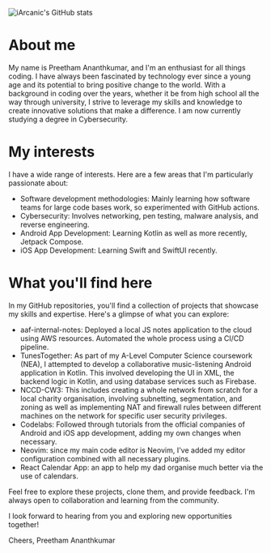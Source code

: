 ![iArcanic's GitHub stats](https://github-readme-stats.vercel.app/api?username=iarcanic&show_icons=true&theme=neon)

# About me
My name is Preetham Ananthkumar, and I'm an enthusiast for all things coding. I have always been fascinated by technology ever since a young age and its potential to bring positive change to the world. With a background in coding over the years, whether it be from high school all the way through university, I strive to leverage my skills and knowledge to create innovative solutions that make a difference. I am now currently studying a degree in Cybersecurity.

# My interests
I have a wide range of interests. Here are a few areas that I'm particularly passionate about:

- Software development methodologies: Mainly learning how software teams for large code bases work, so experimented with GitHub actions.
- Cybersecurity: Involves networking, pen testing, malware analysis, and reverse engineering.
- Android App Development: Learning Kotlin as well as more recently, Jetpack Compose.
- iOS App Development: Learning Swift and SwiftUI recently.

# What you'll find here
In my GitHub repositories, you'll find a collection of projects that showcase my skills and expertise. Here's a glimpse of what you can explore:

- aaf-internal-notes: Deployed a local JS notes application to the cloud using AWS resources. Automated the whole process using a CI/CD pipeline.
- TunesTogether:  As part of my A-Level Computer Science coursework (NEA), I attempted to develop a collaborative music-listening Android application in Kotlin. This involved developing the UI in XML, the backend logic in Kotlin, and using database services such as Firebase.
- NCCD-CW3: This includes creating a whole network from scratch for a local charity organisation, involving subnetting, segmentation, and zoning as well as implementing NAT and firewall rules between different machines on the network for specific user security privileges.
- Codelabs: Followed through tutorials from the official companies of Android and iOS app development, adding my own changes when necessary.
- Neovim: since my main code editor is Neovim, I've added my editor configuration combined with all necessary plugins.
- React Calendar App: an app to help my dad organise much better via the use of calendars.

Feel free to explore these projects, clone them, and provide feedback. I'm always open to collaboration and learning from the community.

I look forward to hearing from you and exploring new opportunities together!

Cheers,
Preetham Ananthkumar
